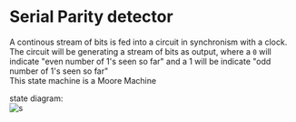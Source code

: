 # Serial Parity detector  

A continous stream of bits is fed into a circuit in synchronism with a clock. The circuit will be generating a stream of
bits as output, where a `0` will indicate "even number of 1's seen so far" and a 1 will be indicate "odd number of 1's
seen so far"  
This state machine is a Moore Machine  

state diagram:  
![s](https://github.com/AbhijitBaral/VerilogDigitalDesigns/blob/main/Finite%20State%20Machines/Serial%20Parity%20detector/state%20diagram.png)

